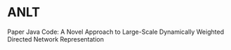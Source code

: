 # ANLT
Paper Java Code: A Novel Approach to Large-Scale Dynamically Weighted Directed Network Representation
